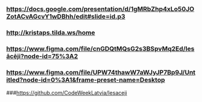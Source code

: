 ### https://docs.google.com/presentation/d/1gMRbZhp4xLo50JOZotACvAGcvY1wDBhh/edit#slide=id.p3
### http://kristaps.tilda.ws/home
### https://www.figma.com/file/cnGDQtMQsG2s3BSpvMq2Ed/Iesācēji?node-id=75%3A2
### https://www.figma.com/file/UPW74thawW7aWJyJP7Bp9J/Untitled?node-id=0%3A1&frame-preset-name=Desktop
###https://github.com/CodeWeekLatvia/Iesaceji